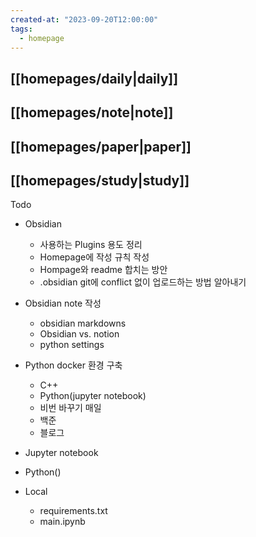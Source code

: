 ```yaml
---
created-at: "2023-09-20T12:00:00"
tags:
  - homepage
---
```

## [[homepages/daily|daily]]
## [[homepages/note|note]]
## [[homepages/paper|paper]]
## [[homepages/study|study]]

Todo
- Obsidian
	- 사용하는 Plugins 용도 정리
	- Homepage에 작성 규칙 작성
	- Hompage와 readme 합치는 방안
	- .obsidian git에 conflict 없이 업로드하는 방법 알아내기
- Obsidian note 작성
	- obsidian markdowns 
	- Obsidian vs. notion
	- python settings
- Python docker 환경 구축
	- C++
	- Python(jupyter notebook)
	- 비번 바꾸기
매일
	- 백준
	- 블로그

- Jupyter notebook
- Python()

- Local
	- requirements.txt
	- main.ipynb